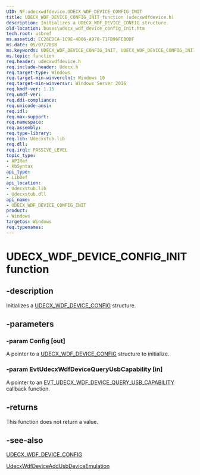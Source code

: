 ```yaml
---
UID: NF:udecxwdfdevice.UDECX_WDF_DEVICE_CONFIG_INIT
title: UDECX_WDF_DEVICE_CONFIG_INIT function (udecxwdfdevice.h)
description: Initializes a UDECX_WDF_DEVICE_CONFIG structure.
old-location: buses\udecx_wdf_device_config_init.htm
tech.root: usbref
ms.assetid: EC26EDCA-1C9E-4D06-A970-71FB96FEB0DF
ms.date: 05/07/2018
ms.keywords: UDECX_WDF_DEVICE_CONFIG_INIT, UDECX_WDF_DEVICE_CONFIG_INIT function [Buses], buses.udecx_wdf_device_config_init, udecxwdfdevice/UDECX_WDF_DEVICE_CONFIG_INIT
ms.topic: function
req.header: udecxwdfdevice.h
req.include-header: Udecx.h
req.target-type: Windows
req.target-min-winverclnt: Windows 10
req.target-min-winversvr: Windows Server 2016
req.kmdf-ver: 1.15
req.umdf-ver: 
req.ddi-compliance: 
req.unicode-ansi: 
req.idl: 
req.max-support: 
req.namespace: 
req.assembly: 
req.type-library: 
req.lib: Udecxstub.lib
req.dll: 
req.irql: PASSIVE_LEVEL
topic_type:
- APIRef
- kbSyntax
api_type:
- LibDef
api_location:
- Udecxstub.lib
- Udecxstub.dll
api_name:
- UDECX_WDF_DEVICE_CONFIG_INIT
product:
- Windows
targetos: Windows
req.typenames: 
---
```


# UDECX_WDF_DEVICE_CONFIG_INIT function


## -description


Initializes a <a href="https://docs.microsoft.com/windows-hardware/drivers/ddi/content/udecxwdfdevice/ns-udecxwdfdevice-_udecx_wdf_device_config">UDECX_WDF_DEVICE_CONFIG</a> structure.


## -parameters




### -param Config [out]

A pointer to a <a href="https://docs.microsoft.com/windows-hardware/drivers/ddi/content/udecxwdfdevice/ns-udecxwdfdevice-_udecx_wdf_device_config">UDECX_WDF_DEVICE_CONFIG</a> structure to initialize.


### -param EvtUdecxWdfDeviceQueryUsbCapability [in]

A pointer to an <a href="https://docs.microsoft.com/windows-hardware/drivers/ddi/content/udecxwdfdevice/nc-udecxwdfdevice-evt_udecx_wdf_device_query_usb_capability">EVT_UDECX_WDF_DEVICE_QUERY_USB_CAPABILITY</a> callback function.


## -returns



This function does not return a value.




## -see-also




<a href="https://docs.microsoft.com/windows-hardware/drivers/ddi/content/udecxwdfdevice/ns-udecxwdfdevice-_udecx_wdf_device_config">UDECX_WDF_DEVICE_CONFIG</a>



<a href="https://docs.microsoft.com/windows-hardware/drivers/ddi/content/udecxwdfdevice/nf-udecxwdfdevice-udecxwdfdeviceaddusbdeviceemulation">UdecxWdfDeviceAddUsbDeviceEmulation</a>
 

 

